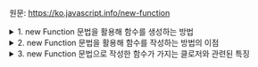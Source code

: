 원문: https://ko.javascript.info/new-function

<details>
  <summary>1. new Function 문법을 활용해 함수를 생성하는 방법 </summary>

  ```js
  let func = new Function('a', 'b', 'return a + b');
  let func2 = new Function(`console.log('Hello')`);
  ```
</details>

<details>
  <summary>2. new Function 문법을 활용해 함수를 작성하는 방법의 이점</summary>

  런타임에서 전달받은 문자열을 바탕으로 함수를 작성할 수 있다.
</details>

<details>
  <summary>3. new Function 문법으로 작성한 함수가 가지는 클로저와 관련된 특징</summary>

  new Function을 통해 작성된 함수는 [[Environment]]에 외부 렉시컬 환경이 아닌 전역 렉시컬 환경을 참조하게 된다.

  따라서 외부 변수에 접근할 수 없고, 전역 변수에만 접근이 가능하다.

  컴파일 시점과 런타임 시점에서 작성된 함수는 변수 접근 시 다른 상황에 처해질 수 있다.
  
  스크립트로 작성된 코드에서 userName이라는 지역변수에 접근하는 코드를 작성하고 이를 배포해 사용하게 된다면, 압축기는 해당 userName이라는 변수명을 짧은 변수명으로 변경시켜 최적화한다.

  따라서 런타임 시점에 new Function 으로 작성한 함수가 userName이라는 변수에 접근하지 못할 수 있다는 것

  이 때문에 new Function으로 작성된 함수가 전역이 아닌 외부 렉시컬 환경에 참조가 가능한다고 해도 변수명이 변해있는 변수에 접근할 가능성이 있어 에러를 보일 수 있다. [에러 예방]
</details>


